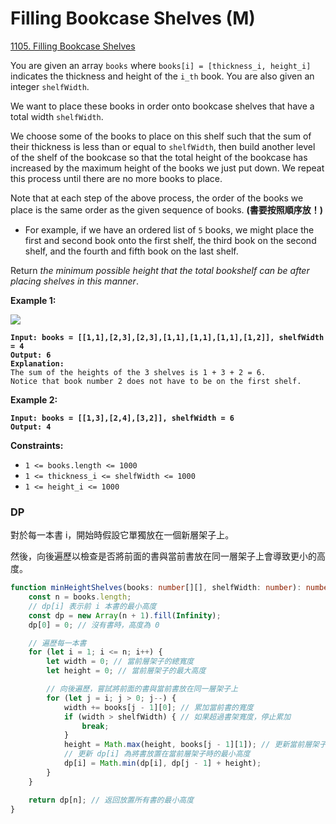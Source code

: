 # Filling Bookcase Shelves (M)

[1105. Filling Bookcase Shelves](https://leetcode.com/problems/filling-bookcase-shelves/)



You are given an array `books` where `books[i] = [thickness_i, height_i]` indicates the thickness and height of the `i_th` book. You are also given an integer `shelfWidth`.

We want to place these books in order onto bookcase shelves that have a total width `shelfWidth`.

We choose some of the books to place on this shelf such that the sum of their thickness is less than or equal to `shelfWidth`, then build another level of the shelf of the bookcase so that the total height of the bookcase has increased by the maximum height of the books we just put down. We repeat this process until there are no more books to place.

Note that at each step of the above process, the order of the books we place is the same order as the given sequence of books. **(書要按照順序放！)**

* For example, if we have an ordered list of `5` books, we might place the first and second book onto the first shelf, the third book on the second shelf, and the fourth and fifth book on the last shelf.

Return _the minimum possible height that the total bookshelf can be after placing shelves in this manner_.

&#x20;

**Example 1:**

![](https://assets.leetcode.com/uploads/2019/06/24/shelves.png)

<pre><code><strong>Input: books = [[1,1],[2,3],[2,3],[1,1],[1,1],[1,1],[1,2]], shelfWidth = 4
</strong><strong>Output: 6
</strong><strong>Explanation:
</strong>The sum of the heights of the 3 shelves is 1 + 3 + 2 = 6.
Notice that book number 2 does not have to be on the first shelf.
</code></pre>

**Example 2:**

<pre><code><strong>Input: books = [[1,3],[2,4],[3,2]], shelfWidth = 6
</strong><strong>Output: 4
</strong></code></pre>

&#x20;

**Constraints:**

* `1 <= books.length <= 1000`
* `1 <= thickness_i <= shelfWidth <= 1000`
* `1 <= height_i <= 1000`



### DP

對於每一本書 i，開始時假設它單獨放在一個新層架子上。

然後，向後遍歷以檢查是否將前面的書與當前書放在同一層架子上會導致更小的高度。

```typescript
function minHeightShelves(books: number[][], shelfWidth: number): number {
    const n = books.length;
    // dp[i] 表示前 i 本書的最小高度
    const dp = new Array(n + 1).fill(Infinity);
    dp[0] = 0; // 沒有書時，高度為 0

    // 遍歷每一本書
    for (let i = 1; i <= n; i++) {
        let width = 0; // 當前層架子的總寬度
        let height = 0; // 當前層架子的最大高度

        // 向後遍歷，嘗試將前面的書與當前書放在同一層架子上
        for (let j = i; j > 0; j--) {
            width += books[j - 1][0]; // 累加當前書的寬度
            if (width > shelfWidth) { // 如果超過書架寬度，停止累加
                break;
            }
            height = Math.max(height, books[j - 1][1]); // 更新當前層架子的最大高度
            // 更新 dp[i] 為將書放置在當前層架子時的最小高度
            dp[i] = Math.min(dp[i], dp[j - 1] + height);
        }
    }

    return dp[n]; // 返回放置所有書的最小高度
}
```
